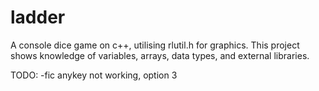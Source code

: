 # ladder
A console dice game on c++, utilising rlutil.h for graphics.
This project shows knowledge of variables, arrays, data types, and external libraries.

TODO:
-fic anykey not working, option 3
